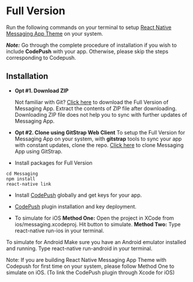#   Full Version

Run the following commands on your terminal to setup [React Native Messaging App Theme]() on your system.

_**Note:**_ Go through the complete procedure of installation if you wish to include **CodePush** with your app. Otherwise, please skip the steps corresponding to Codepush. 

## Installation

* **Opt #1. Download ZIP** 

    Not familiar with Git?
    [Click here]() to download the Full Version of Messaging  App.
    Extract the contents of ZIP file after downloading.
    Downloading ZIP file does not help you to sync with   further updates of Messaging App.

* **Opt #2. Clone using GitStrap Web Client**
To setup the Full Version for Messaging App on your system, with **gitstrap** tools to sync your app with constant updates, clone the repo.
[Click here]() to clone Messaging App using GitStrap.

* Install packages for Full Version
```
cd Messaging
npm install
react-native link
```

* Install [CodePush](https://github.com/Microsoft/react-native-code-push) globally and get keys for your app.

* [CodePush](https://github.com/Microsoft/react-native-code-push) plugin installation and key deployment.

* To simulate for iOS
**Method One:**
Open the project in XCode from ios/messaging.xcodeproj.
Hit  button to simulate.
**Method Two:**
Type react-native run-ios in your terminal.

To simulate for Android
Make sure you have an Android emulator installed and running.
Type react-native run-android in your terminal.


Note: If you are building React Native Messaging App Theme with Codepush for first time on your system, please follow Method One to simulate on iOS. (To link the CodePush plugin through Xcode for iOS)